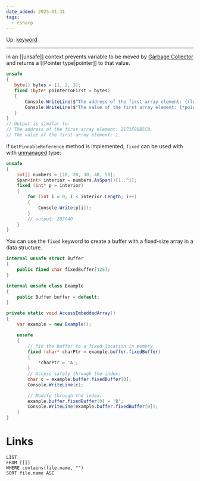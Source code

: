 ```yaml
---
date_added: 2025-01-31
tags:
  - csharp
---
```

Up: [keyword](keyword.md)
___
 in an [[unsafe]] context prevents variable to be moved by [Garbage Collector](Garbage%20Collector.md) and returns a [[Pointer type|pointer]] to that value.
 ```cs
 unsafe
{
    byte[] bytes = [1, 2, 3];
    fixed (byte* pointerToFirst = bytes)
    {
        Console.WriteLine($"The address of the first array element: {(long)pointerToFirst:X}.");
        Console.WriteLine($"The value of the first array element: {*pointerToFirst}.");
    }
}
// Output is similar to:
// The address of the first array element: 2173F80B5C8.
// The value of the first array element: 1.
```

if `GetPinnableReference` method is implemented, `fixed` can be used with with [unmanaged](Unmanaged.md) type:

```cs
unsafe
{
    int[] numbers = [10, 20, 30, 40, 50];
    Span<int> interior = numbers.AsSpan()[1..^1];
    fixed (int* p = interior)
    {
        for (int i = 0; i < interior.Length; i++)
        {
            Console.Write(p[i]);  
        }
        // output: 203040
    }
}
```

You can use the `fixed` keyword to create a buffer with a fixed-size array in a data structure.

```cs
internal unsafe struct Buffer
{
    public fixed char fixedBuffer[128];
}

internal unsafe class Example
{
    public Buffer buffer = default;
}

private static void AccessEmbeddedArray()
{
    var example = new Example();

    unsafe
    {
        // Pin the buffer to a fixed location in memory.
        fixed (char* charPtr = example.buffer.fixedBuffer)
        {
            *charPtr = 'A';
        }
        // Access safely through the index:
        char c = example.buffer.fixedBuffer[0];
        Console.WriteLine(c);

        // Modify through the index:
        example.buffer.fixedBuffer[0] = 'B';
        Console.WriteLine(example.buffer.fixedBuffer[0]);
    }
}
```
# Links
```dataview
LIST
FROM [[]]
WHERE contains(file.name, "")
SORT file.name ASC
```
